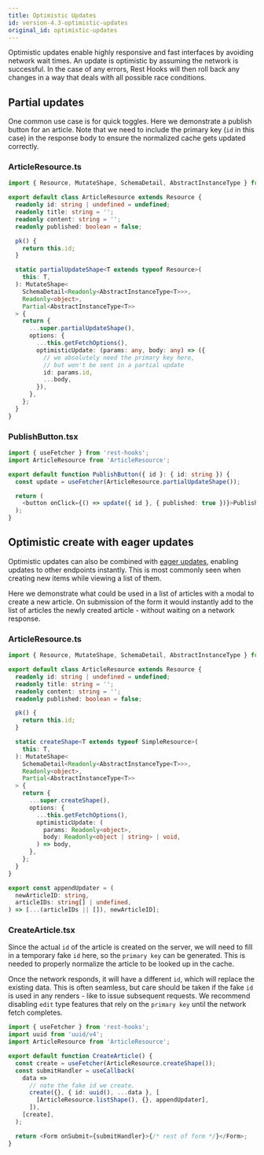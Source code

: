 ```yaml
---
title: Optimistic Updates
id: version-4.3-optimistic-updates
original_id: optimistic-updates
---
```


Optimistic updates enable highly responsive and fast interfaces by avoiding network wait times.
An update is optimistic by assuming the network is successful. In the case of any errors, Rest
Hooks will then roll back any changes in a way that deals with all possible race conditions.

## Partial updates

One common use case is for quick toggles. Here we demonstrate a publish button for an
article. Note that we need to include the primary key (`id` in this case) in the response
body to ensure the normalized cache gets updated correctly.

### ArticleResource.ts

```typescript
import { Resource, MutateShape, SchemaDetail, AbstractInstanceType } from 'rest-hooks';

export default class ArticleResource extends Resource {
  readonly id: string | undefined = undefined;
  readonly title: string = '';
  readonly content: string = '';
  readonly published: boolean = false;

  pk() {
    return this.id;
  }

  static partialUpdateShape<T extends typeof Resource>(
    this: T,
  ): MutateShape<
    SchemaDetail<Readonly<AbstractInstanceType<T>>>,
    Readonly<object>,
    Partial<AbstractInstanceType<T>>
  > {
    return {
      ...super.partialUpdateShape(),
      options: {
        ...this.getFetchOptions(),
        optimisticUpdate: (params: any, body: any) => ({
          // we absolutely need the primary key here,
          // but won't be sent in a partial update
          id: params.id,
          ...body,
        }),
      },
    };
  }
}
```

### PublishButton.tsx

```typescript
import { useFetcher } from 'rest-hooks';
import ArticleResource from 'ArticleResource';

export default function PublishButton({ id }: { id: string }) {
  const update = useFetcher(ArticleResource.partialUpdateShape());

  return (
    <button onClick={() => update({ id }, { published: true })}>Publish</button>
  );
}
```

## Optimistic create with eager updates

Optimistic updates can also be combined with [eager updates](./eager-updates), enabling updates to
other endpoints instantly. This is most commonly seen when creating new items
while viewing a list of them.

Here we demonstrate what could be used in a list of articles with a modal
to create a new article. On submission of the form it would instantly
add to the list of articles the newly created article - without waiting on a network response.

### ArticleResource.ts

```typescript
import { Resource, MutateShape, SchemaDetail, AbstractInstanceType } from 'rest-hooks';

export default class ArticleResource extends Resource {
  readonly id: string | undefined = undefined;
  readonly title: string = '';
  readonly content: string = '';
  readonly published: boolean = false;

  pk() {
    return this.id;
  }

  static createShape<T extends typeof SimpleResource>(
    this: T,
  ): MutateShape<
    SchemaDetail<Readonly<AbstractInstanceType<T>>>,
    Readonly<object>,
    Partial<AbstractInstanceType<T>>
  > {
    return {
      ...super.createShape(),
      options: {
        ...this.getFetchOptions(),
        optimisticUpdate: (
          params: Readonly<object>,
          body: Readonly<object | string> | void,
        ) => body,
      },
    };
  }
}

export const appendUpdater = (
  newArticleID: string,
  articleIDs: string[] | undefined,
) => [...(articleIDs || []), newArticleID];
```

### CreateArticle.tsx

Since the actual `id` of the article is created on the server, we will need to fill
in a temporary fake `id` here, so the `primary key` can be generated. This is needed
to properly normalize the article to be looked up in the cache.

Once the network responds, it will have a different `id`, which will replace the existing
data. This is often seamless, but care should be taken if the fake `id` is used in any
renders - like to issue subsequent requests. We recommend disabling `edit` type features
that rely on the `primary key` until the network fetch completes.

```typescript
import { useFetcher } from 'rest-hooks';
import uuid from 'uuid/v4';
import ArticleResource from 'ArticleResource';

export default function CreateArticle() {
  const create = useFetcher(ArticleResource.createShape());
  const submitHandler = useCallback(
    data =>
      // note the fake id we create.
      create({}, { id: uuid(), ...data }, [
        [ArticleResource.listShape(), {}, appendUpdater],
      ]),
    [create],
  );

  return <Form onSubmit={submitHandler}>{/* rest of form */}</Form>;
}
```
